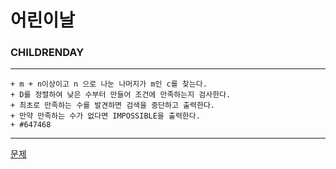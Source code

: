 # 어린이날
### CHILDRENDAY
***
	+ m + n이상이고 n 으로 나눈 나머지가 m인 c를 찾는다.
	+ D를 정렬하여 낮은 수부터 만들어 조건에 만족하는지 검사한다.
	+ 최초로 만족하는 수를 발견하면 검색을 중단하고 출력한다.
	+ 만약 만족하는 수가 없다면 IMPOSSIBLE을 출력한다.
	+ #647468
 ***
[문제](https://algospot.com/judge/problem/read/CHILDRENDAY)
			 
